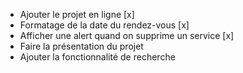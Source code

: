 - Ajouter le projet en ligne [x]
- Formatage de la date du rendez-vous [x]
- Afficher une alert quand on supprime un service [x]
- Faire la présentation du projet 
- Ajouter la fonctionnalité de recherche
